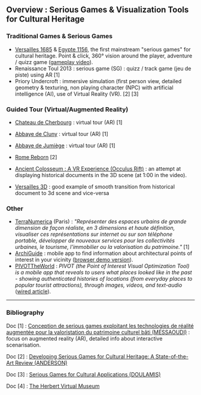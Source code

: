 
## Overview : Serious Games & Visualization Tools for Cultural Heritage

### Traditional Games & Serious Games

* [Versailles 1685](https://fr.wikipedia.org/wiki/Versailles_1685_:_Complot_%C3%A0_la_cour_du_Roi_Soleil) & [Egypte 1156](https://fr.wikipedia.org/wiki/%C3%89gypte_:_1156_av._J.-C._-_L%27%C3%89nigme_de_la_tombe_royale), the first mainstream "serious games" for cultural heritage. Point & click, 360° vision around the player, adventure / quizz game ([gameplay video](https://www.youtube.com/watch?v=clZzDv2UpVM)).
* Renaissance Toul 2013 : serious game (SG) : quizz / track game (jeu de piste) using AR [1]
* Priory Undercroft : immersive simulation (first person view, detailed geometry & texturing, non playing character (NPC) with artificial intelligence (AI), use of Virtual Reality (VR). [2] [3]

### Guided Tour (Virtual/Augmented Reality)

* [Chateau de Cherbourg](http://www.club-innovation-culture.fr/cherbourg-fait-revivre-son-chateau-avec-une-application-mobile-en-realite-augmentee/) : virtual tour (AR) [1]
* [Abbaye de Cluny](https://www.youtube.com/watch?v=-4v_GhA_S0A) : virtual tour (AR) [1]
* [Abbaye de Jumiège](https://www.youtube.com/watch?v=B1r38B4FJ_0) : virtual tour (AR) [1]
* [Rome Reborn](https://www.youtube.com/watch?v=vrIEwjgfbYs) [2]

* [Ancient Colosseum : A VR Experience (Occulus Rift)](https://www.youtube.com/watch?v=bAWTJO6oz-o) : an attempt at displaying historical documents in the 3D scene (at 1:00 in the video).
* [Versailles 3D](https://www.youtube.com/watch?v=FSHzMdfu-60) : good example of smooth transition from historical document to 3d scene and vice-versa

### Other

* [TerraNumerica](http://competitivite.gouv.fr/des-exemples-de-projets-r-d-aboutis/terra-numerica-en-images-527.html) (Paris) : _"Représenter des espaces urbains de grande dimension de façon réaliste, en 3 dimensions et haute définition, visualiser ces représentations sur internet ou sur son téléphone portable, développer de nouveaux services pour les collectivités urbaines, le tourisme, l'immobilier ou la valorisation du patrimoine."_ [1]
* [ArchiGuide](http://www.archiguide-lyon.com/) : mobile app to find information about architectural points of interest in your vicinity ([browser demo version](http://www.archipel-cdcu.fr/archiguide/)).
* [PIVOTTheWorld](http://www.pivottheworld.com/) : _PIVOT (the Point of Interest Visual Optimization Tool) is a mobile app that reveals to users what places looked like in the past - showing authenticated histories of locations (from everyday places to popular tourist attractions), through images, videos, and text-audio_ ([wired article](https://www.wired.com/2015/03/clever-app-reveals-snapshot-locationin-past/)).

---

### Bibliography

Doc [1] : [Conception de serious games exploitant les technologies de réalité augmentée pour la valoristation du patrimoine culturel bâti (MESSAOUDI)](http://meurthe.crai.archi.fr/wordpressFr/wp-content/plugins/Lab_BD/media/pdf/MESSAOUDITommyMemoireAME.pdf) : focus on augmented reality (AR), detailed info about interactive scenarisation.

Doc [2] : [Developing Serious Games for Cultural Heritage: A State-of-the-Art Review (ANDERSON)](http://dx.doi.org/10.1007/s10055-010-0177-3)

Doc [3] : [Serious Games for Cultural Applications (DOULAMIS)](https://www.researchgate.net/publication/225625702_Serious_Games_for_Cultural_Applications)

Doc [4] : [The Herbert Virtual Museum](https://www.hindawi.com/journals/jece/2013/487970/)


